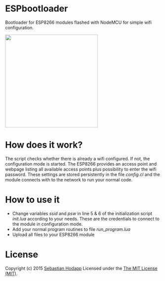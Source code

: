 # ESPbootloader
Bootloader for ESP8266 modules flashed with NodeMCU for simple wifi configuration.

<img width='300' src='http://www.sebastian-hodapp.de/wp-content/uploads/images/espbootloader-comfortable-wifi-configuration/github_espbootloader.jpg'>

# How does it work?
The script checks whether there is already a wifi configured. If not, the configuration mode is started. The ESP8266 provides an access point and webpage listing all available access points plus possibility to enter the wifi password.
These settings are stored persistently in the file *config.cl* and the module connects with to the network to run your normal code.

# How to use it
* Change variables *ssid* and *psw* in line 5 & 6 of the initialization script *init.lua* according to your needs. These are the credentials  to connect to the module in configuration mode.
* Add your normal program routines to file *run_program.lua*
* Upload all files to your ESP8266 module

# License
Copyright (c) 2015 [Sebastian Hodapp](http://www.sebastian-hodapp.de) Licensed under the [The MIT License (MIT)](http://opensource.org/licenses/MIT).
